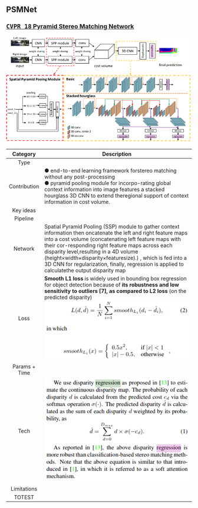 ## PSMNet
### [<kbd>CVPR 18</kbd> Pyramid Stereo Matching Network](https://arxiv.org/pdf/1803.08669.pdf)

![](../doc/psmnet_design.png)

| Category | Description |
| :--: | -- |
| Type | | 
| Contribution | ● end-to-end  learning  framework  forstereo matching without any post-processing </br>● pyramid pooling module for incorpo-rating global context information into image features  a stacked hourglass 3D CNN to extend theregional support of context information in cost volume.|
| Key ideas |  | 
| Pipeline |  |
| Network |  Spatial Pyramid Pooling (SSP) module to gather context information then oncatenate the left and right feature maps into a cost volume (concatenating left feature maps with their cor-responding right feature maps across each disparity level,resulting in a 4D volume (height×width×disparity×featuresize).) , which is fed into a 3D CNN for regularization, finally, regression is applied to calculatethe output disparity map |
| Loss | **Smooth L1 loss** is widely used in bounding box regression for object detection  because  of  **its  robustness  and  low  sensitivity  to outliers [7], as compared to L2 loss** (on the predicted disparity)<br/> ![](../doc/psmnet_loss.png) |
| Params + Time |  | 
| Tech | ![](../doc/disp_regression.png) |
| Limitations |  |
| TOTEST |  |
